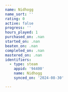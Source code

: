 ```yaml
---
name: Nidhogg
name_sort: ''
rating: 0
active: false
progress: ''
hours_played: 1
purchased_on: .nan
started_on: .nan
beaten_on: .nan
completed_on: .nan
mastered_on: .nan
identifiers:
  - type: steam
    appid: '94400'
    name: Nidhogg
    synced_on: '2024-08-30'

---
```

